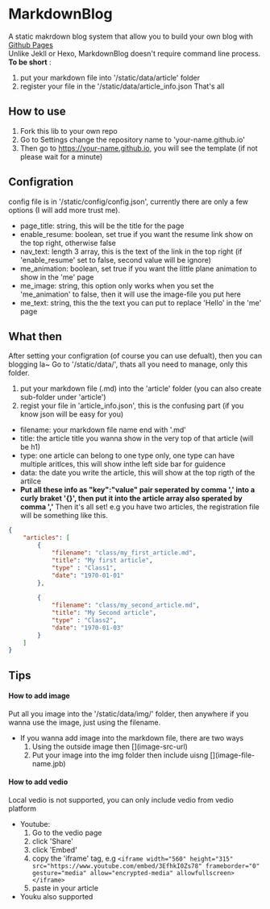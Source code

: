 # MarkdownBlog

A static makrdown blog system that allow you to build your own blog with [Github Pages](https://pages.github.com/)  
Unlike Jekll or Hexo, MarkdownBlog doesn't require command line process.
**To be short** : 
1. put your markdown file into '/static/data/article' folder
2. register your file in the '/static/data/article_info.json
That's all

## How to use
1. Fork this lib to your own repo
2. Go to Settings change the repository name to 'your-name.github.io'
3. Then go to https://your-name.github.io, you will see the template (if not please wait for a minute)

## Configration
config file is in '/static/config/config.json', currently there are only a few options (I will add more trust me).
- page_title: string, this will be the title for the page
- enable_resume: boolean, set true if you want the resume link show on the top right, otherwise false
- nav_text: length 3 array, this is the text of the link in the top right (if 'enable_resume' set to false, second value will be ignore)
- me_animation: boolean, set true if you want the little plane animation to show in the 'me' page
- me_image: string, this option only works when you set the 'me_animation' to false, then it will use the image-file you put here
- me_text: string, this the the text you can put to replace 'Hello' in the 'me' page

## What then
After setting your configration (of course you can use defualt), then you can blogging la~
Go to '/static/data/', thats all you need to manage, only this folder.
1. put your markdown file (.md) into the 'article' folder (you can also create sub-folder under 'article')
2. regist your file in 'article_info.json', this is the confusing part (if you know json will be easy for you)
  - filename: your markdown file name end with '.md'
  - title: the article title you wanna show in the very top of that article (will be h1)
  - type: one article can belong to one type only, one type can have multiple aritlces, this will show inthe left side bar for guidence
  - data: the date you write the article, this will show at the top rigth of the artilce
  - **Put all these info as "key":"value" pair seperated by comma ',' into a curly braket '{}', then put it into the article array also sperated by comma ','** Then it's all set!
e.g you have two articles, the registration file will be something like this.
```json
{
    "articles": [
        {
            "filename": "class/my_first_article.md",
            "title": "My first article",
            "type" : "Class1",
            "date": "1970-01-01"
        },
        
        {
            "filename": "class/my_second_article.md",
            "title": "My Second article",
            "type" : "Class2",
            "date": "1970-01-03"
        }
    ]
}
```
## Tips
#### How to add image
Put all you image into the '/static/data/img/' folder, then anywhere if you wanna use the image, just using the filename.
- If you wanna add image into the markdown file, there are two ways
  1. Using the outside image then \[\](image-src-url)
  2. Put your image into the img folder then include uisng \[\](image-file-name.jpb)
 
#### How to add vedio
Local vedio is not supported, you can only include vedio from vedio platform
- Youtube:
  1. Go to the vedio page
  2. click 'Share'
  3. click 'Embed'
  4. copy the 'iframe' tag, e.g `<iframe width="560" height="315" src="https://www.youtube.com/embed/3EfhkI0Zs78" frameborder="0" gesture="media" allow="encrypted-media" allowfullscreen></iframe>`
  5. paste in your article
- Youku also supported
  
  
 




